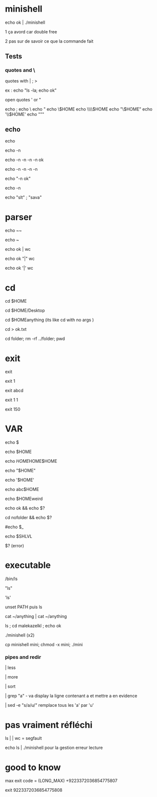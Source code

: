 # minishell


echo ok | ./minishell

1 ça avord car double free

2 pas sur de savoir ce que la commande fait




## Tests


### quotes and \

quotes with | ; >

ex : echo "ls -la; echo ok"

open quotes ' or "



echo \;
echo \\
echo \"
echo \\$HOME
echo \\\\$HOME
echo "\\$HOME"
echo '\\$HOME'
echo "\""


## echo 

echo 

echo -n

echo -n -n -n -n ok

echo -n -n -n -n 

echo "-n ok"

echo -n

echo "slt" \; "sava"


# parser

echo ~~

echo ~

echo ok \| wc 

echo ok "|" wc 

echo ok '|' wc 



# cd

cd $HOME

cd $HOME/Desktop

cd $HOMEanything (its like cd with no args )

cd > ok.txt

cd folder; rm -rf ../folder; pwd

# exit


exit

exit 1

exit abcd

exit 1 1

exit  150


# VAR

echo $

echo $HOME

echo $HOME$HOME$HOME

echo "$HOME"

echo '$HOME'

echo abc$HOME

echo $HOMEweird

echo ok && echo $?

cd nofolder && echo $?

#echo $_

echo $SHLVL

$? (error)

# executable

/bin/ls

"ls"

'ls'

unset PATH puis ls

cat ~/anything | cat ~/anything

ls ; cd malekazelkl ; echo ok

./minishell (x2)

cp  minishell mini; chmod -x mini; ./mini


### pipes and redir





| less

| more

| sort

| grep "a" - va display la ligne contenant a et mettre a en evidence

| sed -e "s/a/u/"  remplace tous les 'a' par 'u'




# pas vraiment réfléchi

ls | | wc = segfault

echo ls | ./minishell pour la gestion erreur lecture


# good to know 


max exit code = (LONG_MAX) +9223372036854775807

exit 9223372036854775808

